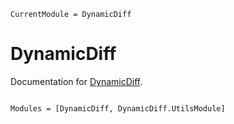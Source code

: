 ```@meta
CurrentModule = DynamicDiff
```

# DynamicDiff

Documentation for [DynamicDiff](https://github.com/MilesCranmer/DynamicDiff.jl).

```@index

```

```@autodocs
Modules = [DynamicDiff, DynamicDiff.UtilsModule]
```
